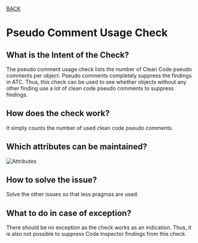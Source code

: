 [BACK](../check_documentation.md)

# Pseudo Comment Usage Check
## What is the Intent of the Check?
The pseudo comment usage check lists the number of Clean Code pseudo comments per object. Pseudo comments completely suppress the findings in ATC. Thus, this check can be used to see whether objects without any other finding use a lot of clean code pseudo comments to suppress findings.

## How does the check work?
It simply counts the number of used clean code pseudo comments.

## Which attributes can be maintained?
![Attributes](./img/pseudo_comment_usage.png)

## How to solve the issue?
Solve the other issues so that less pragmas are used.

## What to do in case of exception?
There should be no exception as the check works as an indication. Thus, it is also not possible to suppress Code Inspector findings from this check.
